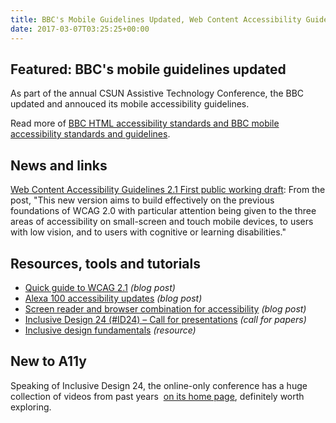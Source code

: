 ```yaml
---
title: BBC's Mobile Guidelines Updated, Web Content Accessibility Guidelines 2.1 Draft, ID24 Call for Papers and More
date: 2017-03-07T03:25:25+00:00
---
```


## Featured: BBC's mobile guidelines updated

As part of the annual CSUN Assistive Technology Conference, the BBC updated and annouced its mobile accessibility guidelines.

Read more of [BBC HTML accessibility standards and BBC mobile accessibility standards and guidelines](http://www.bbc.co.uk/guidelines/futuremedia/accessibility/).

## News and links

[Web Content Accessibility Guidelines 2.1 First public working draft](https://www.w3.org/blog/2017/02/wcag21-fpwd/): From the post, "This new version aims to build effectively on the previous foundations of WCAG 2.0 with particular attention being given to the three areas of accessibility on small-screen and touch mobile devices, to users with low vision, and to users with cognitive or learning disabilities."

## Resources, tools and tutorials

- [Quick guide to WCAG 2.1](http://davidmacd.com/blog/wcag-2.1-quick-guide.html) *(blog post)*
- [Alexa 100 accessibility updates](http://webaim.org/blog/alexa-100-accessibility-updates/) *(blog post)*
- [Screen reader and browser combination for accessibility](http://www.maxability.co.in/2017/02/screen-reader-and-browser-combination-for-accessibility/) *(blog post)*
- [Inclusive Design 24 (#ID24) – Call for presentations](https://www.paciellogroup.com/blog/2017/02/inclusive-design-24-id24-call-for-papers/) *(call for papers)*
- [Inclusive design fundamentals](https://isner.github.io/inclusive-design-fundamentals/) *(resource)*

## New to A11y

Speaking of Inclusive Design 24, the online-only conference has a huge collection of videos from past years  [on its home page](http://www.inclusivedesign24.org/), definitely worth exploring.
